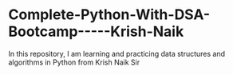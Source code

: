 # Complete-Python-With-DSA-Bootcamp-----Krish-Naik
In this repository, I am learning and practicing data structures and algorithms in Python from Krish Naik Sir
